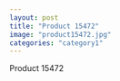 ```yaml
---
layout: post
title: "Product 15472"
image: "product15472.jpg"
categories: "category1"
---
```

Product 15472
